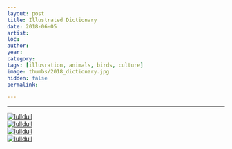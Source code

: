 ```yaml
---
layout: post
title: Illustrated Dictionary
date: 2018-06-05
artist: 
loc: 
author: 
year: 
category: 
tags: [illusration, animals, birds, culture]
image: thumbs/2018_dictionary.jpg
hidden: false
permalink:

---
```







---


<div class="post_image">
	<a href="{{ site.baseurl }}/images/posts/2018_dictionary/001.jpg" target="_blank">
	<img src="{{ site.baseurl }}/images/posts/2018_dictionary/001.jpg" alt="lulldull"></a>
</div>

<div class="post_image">
	<a href="{{ site.baseurl }}/images/posts/2018_dictionary/002.jpg" target="_blank">
	<img src="{{ site.baseurl }}/images/posts/2018_dictionary/002.jpg" alt="lulldull"></a>
</div>

<div class="post_image">
	<a href="{{ site.baseurl }}/images/posts/2018_dictionary/003.jpg" target="_blank">
	<img src="{{ site.baseurl }}/images/posts/2018_dictionary/003.jpg" alt="lulldull"></a>
</div>

<div class="post_image">
	<a href="{{ site.baseurl }}/images/posts/2018_dictionary/004.jpg" target="_blank">
	<img src="{{ site.baseurl }}/images/posts/2018_dictionary/004.jpg" alt="lulldull"></a>
</div>
